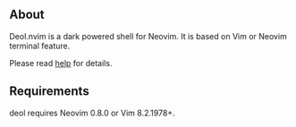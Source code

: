 ## About

Deol.nvim is a dark powered shell for Neovim. It is based on Vim or Neovim
terminal feature.

Please read [help](doc/deol.txt) for details.

## Requirements

deol requires Neovim 0.8.0 or Vim 8.2.1978+.
